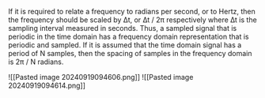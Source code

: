 If it is required to relate a frequency to radians per second, or to Hertz, then the frequency should be scaled by ∆t, or ∆t / 2π respectively where ∆t is the sampling interval measured in seconds. Thus, a sampled signal that is periodic in the time domain has a frequency domain representation that is periodic and sampled. If it is assumed that the time domain signal has a period of N samples, then the spacing of samples in the frequency domain is 2π / N radians.

![[Pasted image 20240919094606.png]]
![[Pasted image 20240919094614.png]]
